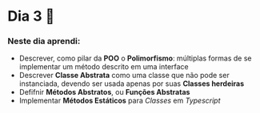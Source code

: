 # Dia 3 📆

### Neste dia aprendi:

* Descrever, como pilar da **POO** o **Polimorfismo**: múltiplas formas de se implementar um método descrito em uma interface
* Descrever **Classe Abstrata** como uma classe que não pode ser instanciada, devendo ser usada apenas por suas **Classes herdeiras**
* Defifnir **Métodos Abstratos**, ou **Funções Abstratas**
* Implementar **Métodos Estáticos** para *Classes* em *Typescript*